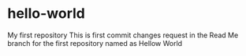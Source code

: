 # hello-world
My first repository
This is first commit changes request in the Read Me branch for the first repository named as Hellow World
